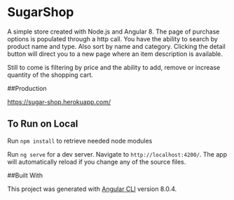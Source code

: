 # SugarShop
A simple store created with Node.js and Angular 8. 
The page of purchase options is populated through a http call. You have the ability to search by product name and type. Also sort by name and category. Clicking the detail button will direct you to a new page where an item description is available.

Still to come is filtering by price and the ability to add, remove or increase quantity of the shopping cart.

##Production

https://sugar-shop.herokuapp.com/

## To Run on Local

Run `npm install` to retrieve needed node modules

Run `ng serve` for a dev server. Navigate to `http://localhost:4200/`. The app will automatically reload if you change any of the source files.

##Built With

This project was generated with [Angular CLI](https://github.com/angular/angular-cli) version 8.0.4.

